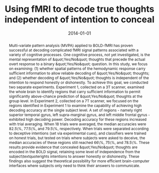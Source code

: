 ---
title: "Using fMRI to decode true thoughts independent of intention to conceal"
date: 2014-01-01
authors_string: Z. Yang, Z. Huang, R. Dai, J. Gonzalez-Castillo, G. Northoff, Peter Bandettini
authors:
   - Z. Yang
   - Z. Huang
   - R. Dai
   - J. Gonzalez-Castillo
   - G. Northoff
   - Peter Bandettini
author_ids:
   - zhi_yang
   - javier_gonzalez-castillo
   - peter_bandettini
journal: 'NeuroImage'
volume: 99
issue: 
pages: 80-92
book_title: ''
publisher: ''
abstract: '<p>Multi-variate pattern analysis (MVPA) applied to BOLD-fMRI has proven successful at decoding complicated fMRI signal patterns associated with a variety of cognitive processes. One cognitive process, not yet investigated, is the mental representation of &amp;quot;Yes/No&amp;quot; thoughts that precede the actual overt response to a binary &amp;quot;Yes/No&amp;quot; question. In this study, we focus on examining: (1) whether spatial patterns of the hemodynamic response carry sufficient information to allow reliable decoding of &amp;quot;Yes/No&amp;quot; thoughts; and (2) whether decoding of &amp;quot;Yes/No&amp;quot; thoughts is independent of the intention to respond honestly or dishonestly. To achieve this goal, we conducted two separate experiments. Experiment 1, collected on a 3T scanner, examined the whole brain to identify regions that carry sufficient information to permit significantly above-chance prediction of &amp;quot;Yes/No&amp;quot; thoughts at the group level. In Experiment 2, collected on a 7T scanner, we focused on the regions identified in Experiment 1 to examine the capability of achieving high decoding accuracy at the single subject level. A set of regions - namely right superior temporal gyrus, left supra-marginal gyrus, and left middle frontal gyrus - exhibited high decoding power. Decoding accuracy for these regions increased with trial averaging. When 18 trials were averaged, the median accuracies were 82.5\%, 77.5\%, and 79.5\%, respectively. When trials were separated according to deceptive intentions (set via experimental cues), and classifiers were trained on honest trials, but tested on trials where subjects were asked to deceive, the median accuracies of these regions still reached 66\%, 75\%, and 78.5\%. These results provide evidence that concealed &amp;quot;Yes/No&amp;quot; thoughts are encoded in the BOLD signal, retaining some level of independence from the subject\textquoterights intentions to answer honestly or dishonestly. These findings also suggest the theoretical possibility for more efficient brain-computer interfaces where subjects only need to think their answers to communicate.</p>'
project_id: 
paper_url: 
doi: 
data_loc: ''
code_loc: ''
file: '/assets/publications//assets/publications/'
file_name: '/assets/publications/'
type: journal_article
pub_str: ' (2014) NeuroImage 99: 80-92'
layout: publication 
---